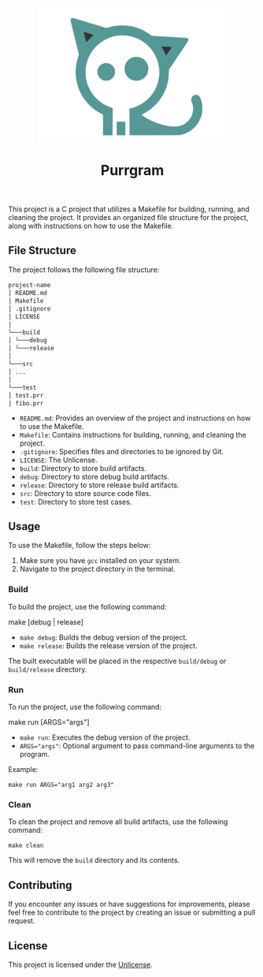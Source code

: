 <h1 align="center">
  <br>
    <img src="logo/cat.svg" alt="logo" width="384">
  <br><br>
  Purrgram
  <br><br>
</h1>

This project is a C project that utilizes a Makefile for building, running, and cleaning the project. It provides an organized file structure for the project, along with instructions on how to use the Makefile.

## File Structure

The project follows the following file structure:

```
project-name
│ README.md
│ Makefile
│ .gitignore
│ LICENSE
│
└───build
│ └───debug
│ └───release
│
└───src
│ ...
│
└───test
│ test.prr
| fibo.prr
```

- `README.md`: Provides an overview of the project and instructions on how to use the Makefile.
- `Makefile`: Contains instructions for building, running, and cleaning the project.
- `.gitignore`: Specifies files and directories to be ignored by Git.
- `LICENSE`: The Unlicense.
- `build`: Directory to store build artifacts.
- `debug`: Directory to store debug build artifacts.
- `release`: Directory to store release build artifacts.
- `src`: Directory to store source code files.
- `test`: Directory to store test cases.

## Usage

To use the Makefile, follow the steps below:

1. Make sure you have `gcc` installed on your system.
2. Navigate to the project directory in the terminal.

### Build

To build the project, use the following command:

make [debug | release]

- `make debug`: Builds the debug version of the project.
- `make release`: Builds the release version of the project.

The built executable will be placed in the respective `build/debug` or `build/release` directory.

### Run

To run the project, use the following command:

make run [ARGS="args"]

- `make run`: Executes the debug version of the project.
- `ARGS="args"`: Optional argument to pass command-line arguments to the program.

Example:

```
make run ARGS="arg1 arg2 arg3"
```

### Clean

To clean the project and remove all build artifacts, use the following command:

```
make clean
```

This will remove the `build` directory and its contents.

## Contributing

If you encounter any issues or have suggestions for improvements, please feel free to contribute to the project by creating an issue or submitting a pull request.

## License

This project is licensed under the [Unlicense](LICENSE).
